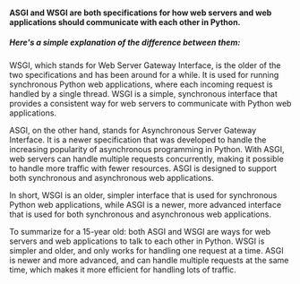 #### ASGI and WSGI are both specifications for how web servers and web applications should communicate with each other in Python. 
##### Here's a simple explanation of the difference between them:

WSGI, which stands for Web Server Gateway Interface, is the older of the two specifications and has been around for a while. It is used for 
running synchronous Python web applications, where each incoming request is handled by a single thread. WSGI is a simple, synchronous 
interface that provides a consistent way for web servers to communicate with Python web applications.

ASGI, on the other hand, stands for Asynchronous Server Gateway Interface. It is a newer specification that was developed to handle the 
increasing popularity of asynchronous programming in Python. With ASGI, web servers can handle multiple requests concurrently, making it 
possible to handle more traffic with fewer resources. ASGI is designed to support both synchronous and asynchronous web applications.

In short, WSGI is an older, simpler interface that is used for synchronous Python web applications, while ASGI is a newer, more advanced 
interface that is used for both synchronous and asynchronous web applications.

To summarize for a 15-year old: both ASGI and WSGI are ways for web servers and web applications to talk to each other in Python. WSGI is 
simpler and older, and only works for handling one request at a time. ASGI is newer and more advanced, and can handle multiple requests at 
the same time, which makes it more efficient for handling lots of traffic.
